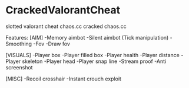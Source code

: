 # CrackedValorantCheat
slotted valorant cheat chaos.cc cracked
chaos.cc

Features:
[AIM]
-Memory aimbot
-Silent aimbot (Tick manipulation)
-Smoothing
-Fov
-Draw fov

[VISUALS]
-Player box
-Player filled box
-Player health
-Player distance
-Player skeleton
-Player head
-Player snap line
-Stream proof
-Anti screenshot

[MISC]
-Recoil crosshair
-Instant crouch exploit

